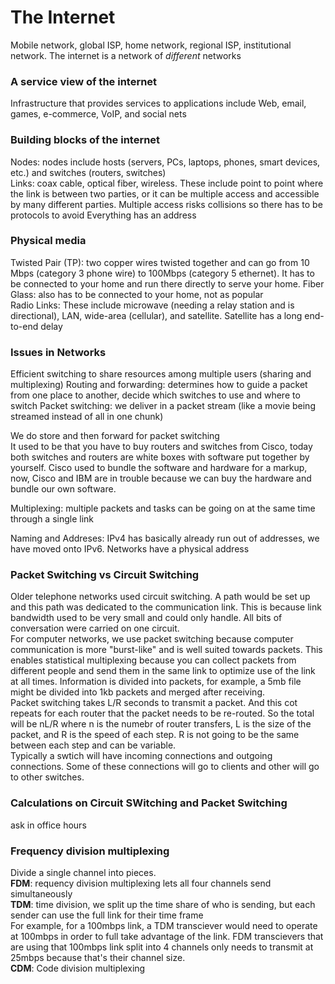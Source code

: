 # The Internet
Mobile network, global ISP, home network, regional ISP, institutional network. The internet is a network of *different* networks  

### A service view of the internet
Infrastructure that provides services to applications include Web, email, games, e-commerce, VoIP, and social nets

### Building blocks of the internet
Nodes: nodes include hosts (servers, PCs, laptops, phones, smart devices, etc.) and switches (routers, switches)  
Links: coax cable, optical fiber, wireless. These include point to point where the link is between two parties, or it can be multiple access 
and accessible by many different parties. Multiple access risks collisions so there has to be protocols to avoid
Everything has an address

### Physical media
Twisted Pair (TP): two copper wires twisted together and can go from 10 Mbps (category 3 phone wire) to 100Mbps (category 5 ethernet). It has to be connected to your home and run 
there directly to serve your home. 
Fiber Glass: also has to be connected to your home, not as popular  
Radio Links: These include microwave (needing a relay station and is directional), LAN, wide-area (cellular), and satellite. Satellite has a long end-to-end delay

### Issues in Networks
Efficient switching to share resources among multiple users (sharing and multiplexing)
Routing and forwarding: determines how to guide a packet from one place to another, decide which switches to use and where to switch
Packet switching: we deliver in a packet stream (like a movie being streamed instead of all in one chunk)  

We do store and then forward for packet switching  
It used to be that you have to buy routers and switches from Cisco, today both switches and routers are white boxes with software put together by yourself. 
Cisco used to bundle the software and hardware for a markup, now, Cisco and IBM are in trouble because we can buy the hardware and bundle our own software. 
  
Multiplexing: multiple packets and tasks can be going on at the same time through a single link  
  
Naming and Addreses: IPv4 has basically already run out of addresses, we have moved onto IPv6. Networks have a physical address

### Packet Switching vs Circuit Switching
Older telephone networks used circuit switching. A path would be set up and this path was dedicated to the communication link. This is because link bandwidth used to be very small and could only handle. All bits of conversation were carried on one circuit.  
For computer networks, we use packet switching because computer communication is more "burst-like" and is well suited towards packets. This enables statistical multiplexing because you can collect packets from different people and send them in the same link to optimize use of the link at all times. Information is divided into packets, for example, a 5mb file might be divided into 1kb packets and merged after receiving.  
Packet switching takes L/R seconds to transmit a packet. And this cot repeats for each router that the packet needs to be re-routed. So the total will be nL/R where n is the numebr of router transfers, L is the size of the packet, and R is the speed of each step. R is not going to be the same between each step and can be variable.  
Typically a swtich will have incoming connections and outgoing connections. Some of these connections will go to clients and other will go to other switches.  

### Calculations on Circuit SWitching and Packet Switching
ask in office hours

### Frequency division multiplexing
Divide a single channel into pieces.  
**FDM**: requency division multiplexing lets all four channels send simultaneously  
**TDM**: time division, we split up the time share of who is sending, but each sender can use the full link for their time frame  
For example, for a 100mbps link, a TDM transciever would need to operate at 100mbps in order to full take advantage of the link. FDM transcievers that are using that 100mbps link split into 4 channels only needs to transmit at 25mbps because that's their channel size.  
**CDM**: Code division multiplexing

### 
